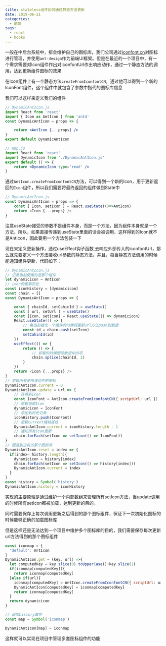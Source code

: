 ```yaml
---
title: stateless组件如何通过静态方法更新
date: 2019-06-21
categories:
  - 前端
tags:
  - react
  - hooks
---
```


一般在中后台系统中，都会维护自己的图标库，我们公司通过[iconfont.cn](https://www.iconfont.cn/)对图标进行管理，并使用`ant-design`作为前端UI框架。但是在最近的一个项目中，有一个需求需要对Icon组件作出对iconfontUrl作出响应动作，通过一个静态方法的调用，达到更新组件图标的效果

在Icon组件上有一个静态方法`createFromIconfontCN`，通过他可以得到一个新的IconFont组件，这个组件中就包含了参数中指代的图标库信息

我们可以这样来定义我们的组件

<!-- more -->

```jsx
// DynamicAntIcon.js
import React from 'react'
import { Icon as AntIcon } from 'antd'
const DynamicAntIcon = props => {

    return <AntIcon {...props} />
}
export default DynamicAntIcon

// App.js
import React from 'react'
import DynamicIcon from './DynamicAntIcon.js'
export default () => {
    return <DynamicIcon type='read' />
}
```

通过`AntIcon.createFromIconfontCN`方法，可以得到一个新的Icon，用于更新返回的`Icon`组件，所以我们需要将最终返回的组件做到State中

```js
// DynamicAntIcon.js
const DynamicAntIcon = props => {
    const [ Icon, setIcon ] = React.useState(()=>AntIcon)
    return <Icon {...props} />
}
```

注意useState接受的参数不是组件本身，而是一个方法，因为组件本身就是一个方法，所以，如果直接传递到useState里面的话会被调用，这样得到的Icon就不是AntIcon，因此要用一个方法包装一下

现在来定义更新操作，通过useEffect钩子函数,去响应外部传入的iconfontUrl，那么就先要定义一个方法接收url参数的静态方法，并且，每当静态方法调用的时候能通知组件更新，代码如下：

```js
// DynamicAntIcon.js
// 记录当前使用的是那个组件
let dynamicicon = AntIcon
// icon的更新历史
const iconHistory = [dynamicicon]
const chain = []
const DynamicAntIcon = props => {

    const [ chainId, setCahinId ] = useState()
    const [ url, setUrl ] = useState()
    const [Icon, setIcon] = React.useState(() => dynamicicon)
    React.useState(() => {
        // 每当初始化一个组件的时候将更新url方法push到数组
        const id = chain.push(setIcon)
        setCahinId(id)
    })
    useEffect(() => {
        return () => {
            // 卸载的时候删除数组中的项
            chain.splice(chainId, 1)
        }
    })
    return <Icon {...props} />
}
// 更新所有使用该组件的图标
DynamicAntIcon.current = 0
DynamicAntIcon.update = url => {
    // 获得新Icon
    const IconFont = AntIcon.createFromIconfontCN({ scriptUrl: url })
    // 更新当前Icon
    dynamicicon = IconFont
    // 添加到历史记录
    iconHistory.push(IconFont)
    // 更新current辅助属性
    DynamicAntIcon.current = iconHistory.length - 1
    // 通知所有icon更新
    chain.forEach(setIcon => setIcon(() => IconFont))
}
// 回退到之前的某个图标库
DynamicAntIcon.reset = index => {
  if(index< history.length){
    dynamicicon = history[index]
    chain.forEach(setIcon => setIcon(() => history[index]))
    DynamicAntIcon.current = index
  }
}
const history = Symbol('history')
DynamicAntIcon.history = iconHistory
```

实现的主要原理是通过维护一个内部数组来管理所有setIcon方法，当update调用的时候所有setIcon都被加载，达到更新的目的。

同时需要保存上每次调用更新之后得到的那个图标组件，保证下一次初始化图标的时候能够正确的加载图标库

但是这样还是无法达到一个项目中维护多个图标库的目的，我们需要保存每次更新url方法得到的那个图标组件

```js
const iconmap = {
  "default": AntIcon
}
DynamicAntIcon.get = (key, url) =>{
  let computedKey = key.slice(0).toUpperCase()+key.slice(1)
  if(iconmap[computedKey]){
    return iconmap[computedKey]
  }else if(url){
    iconmap[computedKey] = AntIcon.createFromIconfontCN({ scriptUrl: url })
    DynamicAntIcon[computedKey] = iconmap[computedKey]
    return iconmap[computedKey]
  }
  return dynamicicon
}

// 追加history属性
const map = Symbol('iconmap')

DynamicAntIcon[map] = iconmap
```

这样就可以实现在项目中管理多套图标组件的功能
